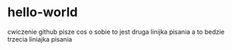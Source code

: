 # hello-world
cwiczenie github
pisze cos o sobie
to jest druga linijka pisania
a to bedzie trzecia liniajka pisania
